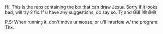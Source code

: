 Hi! This is the repo containing the bot that can draw Jesus. Sorry if it looks bad, will try 2 fix. If u have any suggestions, do say so. Ty and GB!!!😄😄😄

P.S: When running it, don't move ur mouse, or u'll interfere w/ the program. Thx.

